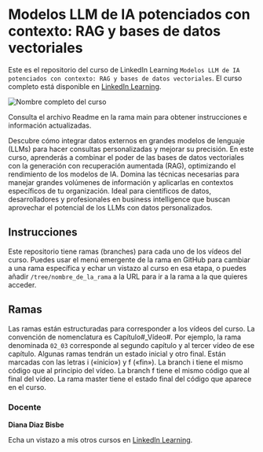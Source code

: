 # Modelos LLM de IA potenciados con contexto: RAG y bases de datos vectoriales

Este es el repositorio del curso de LinkedIn Learning `Modelos LLM de IA potenciados con contexto: RAG y bases de datos vectoriales`. El curso completo está disponible en [LinkedIn Learning][lil-course-url].

![Nombre completo del curso][lil-thumbnail-url] 

Consulta el archivo Readme en la rama main para obtener instrucciones e información actualizadas.

Descubre cómo integrar datos externos en grandes modelos de lenguaje (LLMs) para hacer consultas personalizadas y mejorar su precisión. En este curso, aprenderás a combinar el poder de las bases de datos vectoriales con la generación con recuperación aumentada (RAG), optimizando el rendimiento de los modelos de IA. Domina las técnicas necesarias para manejar grandes volúmenes de información y aplicarlas en contextos específicos de tu organización. Ideal para científicos de datos, desarrolladores y profesionales en business intelligence que buscan aprovechar el potencial de los LLMs con datos personalizados.

## Instrucciones

Este repositorio tiene ramas (branches) para cada uno de los vídeos del curso. Puedes usar el menú emergente de la rama en GitHub para cambiar a una rama específica y echar un vistazo al curso en esa etapa, o puedes añadir `/tree/nombre_de_la_rama` a la URL para ir a la rama a la que quieres acceder.

## Ramas

Las ramas están estructuradas para corresponder a los vídeos del curso. La convención de nomenclatura es Capítulo#_Vídeo#. Por ejemplo, la rama denominada `02_03` corresponde al segundo capítulo y al tercer vídeo de ese capítulo. Algunas ramas tendrán un estado inicial y otro final. Están marcadas con las letras i («inicio») y f («fin»). La branch i tiene el mismo código que al principio del vídeo. La branch f tiene el mismo código que al final del vídeo. La rama master tiene el estado final del código que aparece en el curso.

### Docente

**Diana Diaz Bisbe**

Echa un vistazo a mis otros cursos en [LinkedIn Learning](https://www.linkedin.com/learning/instructors/diana-diaz-bisbe).

[0]: # (Replace these placeholder URLs with actual course URLs)
[lil-course-url]: https://www.linkedin.com/learning/modelos-llm-de-ia-potenciados-con-contexto-rag-y-bases-de-datos-vectoriales
[lil-thumbnail-url]: https://media.licdn.com/dms/image/v2/D4E0DAQEVro4rY9LPzw/learning-public-crop_675_1200/B4EZUisua7H0AY-/0/1740043905385?e=2147483647&v=beta&t=89p7LPJGptAY36suBX9J2NyuUUg46b0xbRkAYNe2xjg
